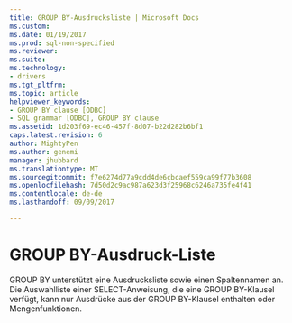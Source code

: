 ```yaml
---
title: GROUP BY-Ausdrucksliste | Microsoft Docs
ms.custom: 
ms.date: 01/19/2017
ms.prod: sql-non-specified
ms.reviewer: 
ms.suite: 
ms.technology:
- drivers
ms.tgt_pltfrm: 
ms.topic: article
helpviewer_keywords:
- GROUP BY clause [ODBC]
- SQL grammar [ODBC], GROUP BY clause
ms.assetid: 1d203f69-ec46-457f-8d07-b22d282b6bf1
caps.latest.revision: 6
author: MightyPen
ms.author: genemi
manager: jhubbard
ms.translationtype: MT
ms.sourcegitcommit: f7e6274d77a9cdd4de6cbcaef559ca99f77b3608
ms.openlocfilehash: 7d50d2c9ac987a623d3f25968c6246a735fe4f41
ms.contentlocale: de-de
ms.lasthandoff: 09/09/2017

---
```

# <a name="group-by-expression-list"></a>GROUP BY-Ausdruck-Liste
GROUP BY unterstützt eine Ausdrucksliste sowie einen Spaltennamen an. Die Auswahlliste einer SELECT-Anweisung, die eine GROUP BY-Klausel verfügt, kann nur Ausdrücke aus der GROUP BY-Klausel enthalten oder Mengenfunktionen.
